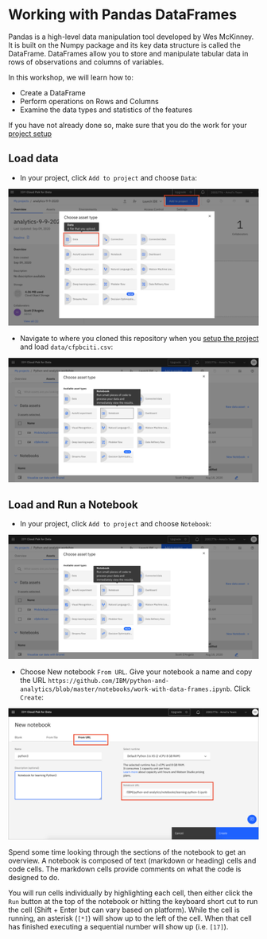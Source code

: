 # Working with Pandas DataFrames

Pandas is a high-level data manipulation tool developed by Wes McKinney. It is built on the Numpy package and its key data structure is called the DataFrame. DataFrames allow you to store and manipulate tabular data in rows of observations and columns of variables.

In this workshop, we will learn how to:

* Create a DataFrame
* Perform operations on Rows and Columns
* Examine the data types and statistics of the features

If you have not already done so, make sure that you do the work for your [project setup](../project-setup/README.md)

## Load data

* In your project, click `Add to project` and choose `Data`:

![Add data](../.gitbook/assets/images/setup/cpd-add-data.png)

* Navigate to where you cloned this repository when you [setup the project](../project-setup/README.md) and load `data/cfpbciti.csv`:

![Add cfpbciti.csv](../.gitbook/assets/images/setup/cpd-add-notebook.png)

## Load and Run a Notebook

* In your project, click `Add to project` and choose `Notebook`:

![Add notebook](../.gitbook/assets/images/setup/cpd-add-notebook.png)

* Choose New notebook `From URL`. Give your notebook a name and copy the URL `https://github.com/IBM/python-and-analytics/blob/master/notebooks/work-with-data-frames.ipynb`. Click `Create`:

![Notebook from URL](../.gitbook/assets/images/setup/cpd-notebook-from-url.png)

Spend some time looking through the sections of the notebook to get an overview. A notebook is composed of text (markdown or heading) cells and code cells. The markdown cells provide comments on what the code is designed to do.

You will run cells individually by highlighting each cell, then either click the `Run` button at the top of the notebook or hitting the keyboard short cut to run the cell (Shift + Enter but can vary based on platform). While the cell is running, an asterisk (`[*]`) will show up to the left of the cell. When that cell has finished executing a sequential number will show up (i.e. `[17]`).
